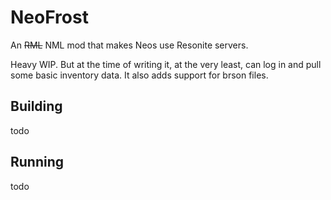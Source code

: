 # NeoFrost
An ~~RML~~ NML mod that makes Neos use Resonite servers.

Heavy WIP. But at the time of writing it, at the very least, can log in and pull some basic inventory data. It also adds support for brson files.

## Building

todo

## Running

todo
